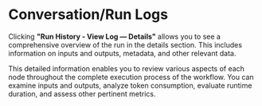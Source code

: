 # Conversation/Run Logs

Clicking **"Run History - View Log — Details"** allows you to see a comprehensive overview of the run in the details section. This includes information on inputs and outputs, metadata, and other relevant data.

This detailed information enables you to review various aspects of each node throughout the complete execution process of the workflow. You can examine inputs and outputs, analyze token consumption, evaluate runtime duration, and assess other pertinent metrics.

<figure><img src="https://assets-docs.dify.ai/dify-enterprise-mintlify/en/guides/workflow/debug-and-preview/4eda6b3f833f12ae2ce1a23348678f49.png" alt=""><figcaption></figcaption></figure>
